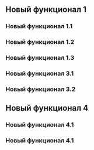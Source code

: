 ## Новый функционал 1

### Новый функционал 1.1

### Новый функционал 1.2

### Новый функционал 1.3

### Новый функционал 3.1

### Новый функционал 3.2

## Новый функционал 4

### Новый функционал 4.1

### Новый функционал 4.1
